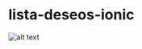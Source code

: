 # lista-deseos-ionic


![alt text](https://github.com/toString-canio/lista-deseos-ionic/blob/master/Captura%20de%20pantalla%20de%202018-01-20%2015-56-38.png)
